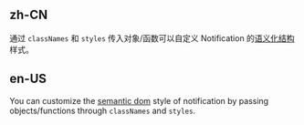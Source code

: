 ## zh-CN

通过 `classNames` 和 `styles` 传入对象/函数可以自定义 Notification 的[语义化结构](#semantic-dom)样式。

## en-US

You can customize the [semantic dom](#semantic-dom) style of notification by passing objects/functions through `classNames` and `styles`.
